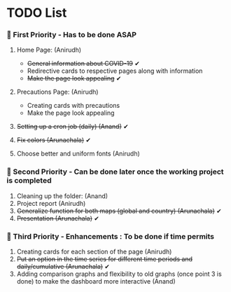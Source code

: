 # TODO List

### 📌 First Priority - Has to be done ASAP 

1. Home Page: (Anirudh)

   - <del>General information about COVID-19</del> ✔
   - Redirective cards to respective pages along with information
   - <del>Make the page look appealing</del> ✔

2. Precautions Page: (Anirudh)

   - Creating cards with precautions
   - Make the page look appealing
   
4. <del>Setting up a cron job (daily) (Anand)</del>  ✔
5. <del>Fix colors (Arunachala)</del> ✔
6. Choose better and uniform fonts (Anirudh) 


### 📌 Second Priority - Can be done later once the working project is completed 

1. Cleaning up the folder: (Anand)
2. Project report (Anirudh) 
2. <del>Generalize function for both maps (global and country) (Arunachala)</del> ✔
3. <del>Presentation (Arunachala)</del> ✔
 

### 📌 Third Priority - Enhancements : To be done if time permits 

1. Creating cards for each section of the page (Anirudh)
4. <del>Put an option in the time series for different time periods and daily/cumulative (Arunachala)</del> ✔
3. Adding comparison graphs and flexibility to old graphs (once point 3 is done) to make the dashboard more interactive (Anand)
